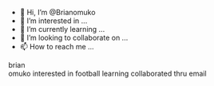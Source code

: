 - 👋 Hi, I’m @Brianomuko
- 👀 I’m interested in ...
- 🌱 I’m currently learning ...
- 💞️ I’m looking to collaborate on ...
- 📫 How to reach me ...

<!---
Brianomuko/Brianomuko is a ✨ special ✨ repository because its `README.md` (this file) appears on your GitHub profile.
You can click the Preview link to take a look at your changes.
--->
brian   
omuko
interested in football
learning
collaborated 
thru email
